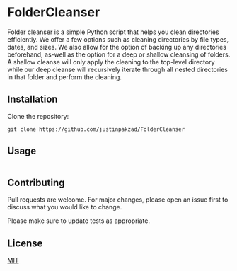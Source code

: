 # FolderCleanser

Folder cleanser is a simple Python script that helps you clean directories efficiently. We offer a few options such as cleaning  directories by file types, dates, and sizes. We also allow for the option of backing up any directories beforehand, as-well as the option for a deep or shallow cleansing of folders. A shallow cleanse will only apply the cleaning to the top-level directory while our deep cleanse will recursively iterate through all nested directories in that folder and perform the cleaning.

## Installation

Clone the repository:
```
git clone https://github.com/justinpakzad/FolderCleanser
```





## Usage

```python
```

## Contributing

Pull requests are welcome. For major changes, please open an issue first
to discuss what you would like to change.

Please make sure to update tests as appropriate.

## License

[MIT](https://choosealicense.com/licenses/mit/)
